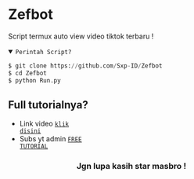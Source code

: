# Zefbot
Script termux auto view video tiktok terbaru !

<details open><summary><code>Perintah Script?</code></summary>

```python
$ git clone https://github.com/Sxp-ID/Zefbot
$ cd Zefbot
$ python Run.py
```
</details>

## Full tutorialnya?
- Link video <code><a href="https://youtu.be/0spDpbw8cN4?si=ygRaEAtwwP4wSVfb">klik disini</a></code>
- Subs yt admin <code><a href="https://youtube.com/@freetutorialofficial?si=9hamt4Px2gXzPY9x">FREE TUTORIAL</a></code>
<div align="center">

### Jgn lupa kasih star masbro !
</div>
